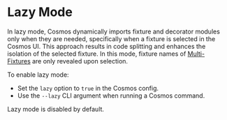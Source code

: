 # Lazy Mode

In lazy mode, Cosmos dynamically imports fixture and decorator modules only when they are needed, specifically when a fixture is selected in the Cosmos UI. This approach results in code splitting and enhances the isolation of the selected fixture. In this mode, fixture names of [Multi-Fixtures](fixtures.md#multi-fixtures) are only revealed upon selection.

To enable lazy mode:

- Set the `lazy` option to `true` in the Cosmos config.
- Use the `--lazy` CLI argument when running a Cosmos command.

Lazy mode is disabled by default.

